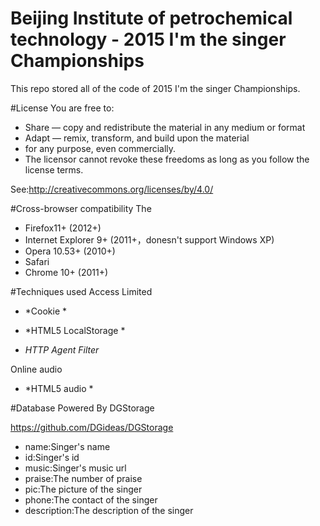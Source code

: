 # Beijing Institute of petrochemical technology - 2015 I'm the singer Championships
This repo stored all of the code of 2015 I'm the singer Championships.

#License
You are free to:

* Share — copy and redistribute the material in any medium or format
* Adapt — remix, transform, and build upon the material
* for any purpose, even commercially.
* The licensor cannot revoke these freedoms as long as you follow the license terms.

See:http://creativecommons.org/licenses/by/4.0/

#Cross-browser compatibility
The <audio> label for online media, works in the following browsers
* Firefox11+ (2012+)
* Internet Explorer 9+ (2011+，donesn't support Windows XP)
* Opera 10.53+ (2010+)
* Safari 
* Chrome 10+ (2011+)

#Techniques used
Access Limited

* *Cookie *

* *HTML5 LocalStorage *

* *HTTP Agent Filter*

Online audio

* *HTML5 audio *

#Database
Powered By DGStorage

https://github.com/DGideas/DGStorage

* name:Singer's name
* id:Singer's id
* music:Singer's music url
* praise:The number of praise
* pic:The picture of the singer
* phone:The contact of the singer
* description:The description of the singer
